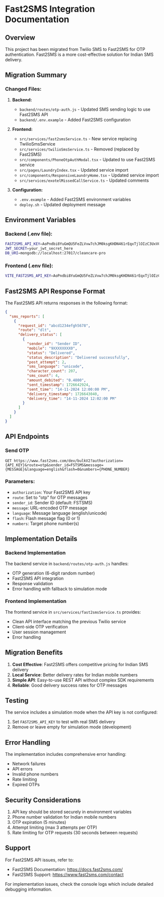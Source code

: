 # Fast2SMS Integration Documentation

## Overview

This project has been migrated from Twilio SMS to Fast2SMS for OTP authentication. Fast2SMS is a more cost-effective solution for Indian SMS delivery.

## Migration Summary

### Changed Files:

1. **Backend:**
   - `backend/routes/otp-auth.js` - Updated SMS sending logic to use Fast2SMS API
   - `backend/.env.example` - Added Fast2SMS configuration

2. **Frontend:**
   - `src/services/fast2smsService.ts` - New service replacing TwilioSmsService
   - `src/services/twilioSmsService.ts` - Removed (replaced by Fast2SMS)
   - `src/components/PhoneOtpAuthModal.tsx` - Updated to use Fast2SMS service
   - `src/pages/LaundryIndex.tsx` - Updated service import
   - `src/components/ResponsiveLaundryHome.tsx` - Updated service import
   - `src/services/exotelMissedCallService.ts` - Updated comments

3. **Configuration:**
   - `.env.example` - Added Fast2SMS environment variables
   - `deploy.sh` - Updated deployment message

## Environment Variables

### Backend (.env file):

```bash
FAST2SMS_API_KEY=AoPndbi8YuGmQU5FeZLVvw7chJM0ksgKHDN461rEqxTjlOIzC3UxV0QS1ZD7WKoIdGAmgC53lc6NTHjP
JWT_SECRET=your_jwt_secret_here
DB_URI=mongodb://localhost:27017/cleancare-pro
```

### Frontend (.env file):

```bash
VITE_FAST2SMS_API_KEY=AoPndbi8YuGmQU5FeZLVvw7chJM0ksgKHDN461rEqxTjlOIzC3UxV0QS1ZD7WKoIdGAmgC53lc6NTHjP
```

## Fast2SMS API Response Format

The Fast2SMS API returns responses in the following format:

```json
{
  "sms_reports": [
    {
      "request_id": "abcd1234efgh5678",
      "route": "dlt",
      "delivery_status": [
        {
          "sender_id": "Sender ID",
          "mobile": "9XXXXXXXX0",
          "status": "Delivered",
          "status_description": "Delivered successfully",
          "post_attempt": 2,
          "sms_language": "unicode",
          "character_count": 207,
          "sms_count": 4,
          "amount_debited": "0.4800",
          "sent_timestamp": 1726642924,
          "sent_time": "14-11-2024 12:00:00 PM",
          "delivery_timestamp": 1726643040,
          "delivery_time": "14-11-2024 12:02:00 PM"
        }
      ]
    }
  ]
}
```

## API Endpoints

### Send OTP

```
GET https://www.fast2sms.com/dev/bulkV2?authorization={API_KEY}&route=otp&sender_id=FSTSMS&message={MESSAGE}&language=english&flash=0&numbers={PHONE_NUMBER}
```

### Parameters:

- `authorization`: Your Fast2SMS API key
- `route`: Set to "otp" for OTP messages
- `sender_id`: Sender ID (default: FSTSMS)
- `message`: URL-encoded OTP message
- `language`: Message language (english/unicode)
- `flash`: Flash message flag (0 or 1)
- `numbers`: Target phone number(s)

## Implementation Details

### Backend Implementation

The backend service in `backend/routes/otp-auth.js` handles:

- OTP generation (6-digit random number)
- Fast2SMS API integration
- Response validation
- Error handling with fallback to simulation mode

### Frontend Implementation

The frontend service in `src/services/fast2smsService.ts` provides:

- Clean API interface matching the previous Twilio service
- Client-side OTP verification
- User session management
- Error handling

## Migration Benefits

1. **Cost Effective**: Fast2SMS offers competitive pricing for Indian SMS delivery
2. **Local Service**: Better delivery rates for Indian mobile numbers
3. **Simple API**: Easy-to-use REST API without complex SDK requirements
4. **Reliable**: Good delivery success rates for OTP messages

## Testing

The service includes a simulation mode when the API key is not configured:

1. Set `FAST2SMS_API_KEY` to test with real SMS delivery
2. Remove or leave empty for simulation mode (development)

## Error Handling

The implementation includes comprehensive error handling:

- Network failures
- API errors
- Invalid phone numbers
- Rate limiting
- Expired OTPs

## Security Considerations

1. API key should be stored securely in environment variables
2. Phone number validation for Indian mobile numbers
3. OTP expiration (5 minutes)
4. Attempt limiting (max 3 attempts per OTP)
5. Rate limiting for OTP requests (30 seconds between requests)

## Support

For Fast2SMS API issues, refer to:

- Fast2SMS Documentation: https://docs.fast2sms.com/
- Fast2SMS Support: https://www.fast2sms.com/contact

For implementation issues, check the console logs which include detailed debugging information.
